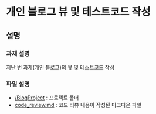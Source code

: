 # 개인 블로그 뷰 및 테스트코드 작성

## 설명

### 과제 설명

지난 번 과제(개인 블로그)의 뷰 및 테스트코드 작성

### 파일 설명

- [/BlogProject](https://github.com/jinu0137/likelion/tree/main/task4/BlogProject) : 프로젝트 폴더
- [code_review.md](https://github.com/jinu0137/likelion/blob/main/task4/code_review.md) : 코드 리뷰 내용이 작성된 마크다운 파일

